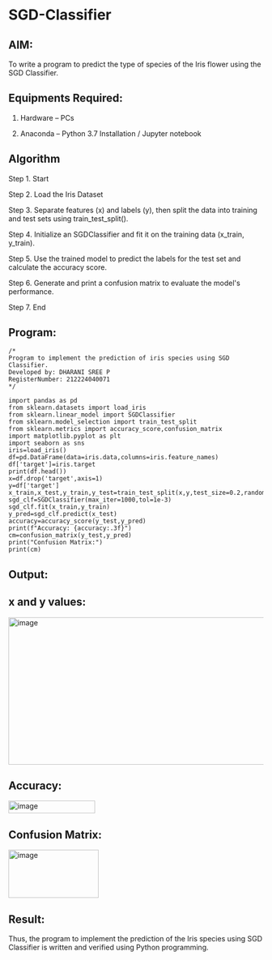 # SGD-Classifier

## AIM:

To write a program to predict the type of species of the Iris flower using the SGD Classifier.

## Equipments Required:

1. Hardware – PCs
  
2. Anaconda – Python 3.7 Installation / Jupyter notebook

## Algorithm

Step 1. Start

Step 2. Load the Iris Dataset

Step 3. Separate features (x) and labels (y), then split the data into training and test sets using train_test_split().

Step 4. Initialize an SGDClassifier and fit it on the training data (x_train, y_train).

Step 5. Use the trained model to predict the labels for the test set and calculate the accuracy score.

Step 6. Generate and print a confusion matrix to evaluate the model's performance.

Step 7. End

## Program:
```
/*
Program to implement the prediction of iris species using SGD Classifier.
Developed by: DHARANI SREE P
RegisterNumber: 212224040071
*/
```
```
import pandas as pd
from sklearn.datasets import load_iris
from sklearn.linear_model import SGDClassifier
from sklearn.model_selection import train_test_split
from sklearn.metrics import accuracy_score,confusion_matrix
import matplotlib.pyplot as plt
import seaborn as sns
iris=load_iris()
df=pd.DataFrame(data=iris.data,columns=iris.feature_names)
df['target']=iris.target
print(df.head())
x=df.drop('target',axis=1)
y=df['target']
x_train,x_test,y_train,y_test=train_test_split(x,y,test_size=0.2,random_state=42)
sgd_clf=SGDClassifier(max_iter=1000,tol=1e-3)
sgd_clf.fit(x_train,y_train)
y_pred=sgd_clf.predict(x_test)
accuracy=accuracy_score(y_test,y_pred)
print(f"Accuracy: {accuracy:.3f}")
cm=confusion_matrix(y_test,y_pred)
print("Confusion Matrix:")
print(cm)
```

## Output:

## x and y values:

<img width="778" height="291" alt="image" src="https://github.com/user-attachments/assets/44c273f9-3fce-427d-8a8b-f7a026e28f89" />

## Accuracy:

<img width="171" height="25" alt="image" src="https://github.com/user-attachments/assets/feaec97e-9ce9-4137-b64b-c7df3e752778" />

## Confusion Matrix:

<img width="178" height="95" alt="image" src="https://github.com/user-attachments/assets/a1a1c99a-ba31-45b2-88c6-c50799f923b9" />

## Result:

Thus, the program to implement the prediction of the Iris species using SGD Classifier is written and verified using Python programming.

